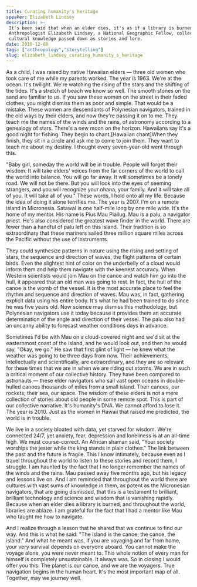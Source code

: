 ```yaml
---
title: Curating humanity's heritage
speaker: Elizabeth Lindsey
description: >-
 It's been said that when an elder dies, it's as if a library is burned.
 Anthropologist Elizabeth Lindsey, a National Geographic Fellow, collects the deep
 cultural knowledge passed down as stories and lore.
date: 2010-12-08
tags: ["anthropology","storytelling"]
slug: elizabeth_lindsey_curating_humanity_s_heritage
---
```


As a child, I was raised by native Hawaiian elders — three old women who took care of me
while my parents worked. The year is 1963. We're at the ocean. It's twilight. We're
watching the rising of the stars and the shifting of the tides. It's a stretch of beach we
know so well. The smooth stones on the sand are familiar to us. If you saw these women on
the street in their faded clothes, you might dismiss them as poor and simple. That would
be a mistake. These women are descendants of Polynesian navigators, trained in the old
ways by their elders, and now they're passing it on to me. They teach me the names of the
winds and the rains, of astronomy according to a genealogy of stars. There's a new moon on
the horizon. Hawaiians say it's a good night for fishing. They begin to chant.[Hawaiian
chant]When they finish, they sit in a circle and ask me to come to join them. They want to
teach me about my destiny. I thought every seven-year-old went through
this.

"Baby girl, someday the world will be in trouble. People will forget their wisdom. It will
take elders' voices from the far corners of the world to call the world into balance. You
will go far away. It will sometimes be a lonely road. We will not be there. But you will
look into the eyes of seeming strangers, and you will recognize your ohana, your family.
And it will take all of you. It will take all of you." These words, I hold onto all my
life. Because the idea of doing it alone terrifies me. The year is 2007. I'm on a remote
island in Micronesia. Satawal is one half-mile long by one mile wide. It's the home of my
mentor. His name is Pius Mau Piailug. Mau is a palu, a navigator priest. He's also
considered the greatest wave finder in the world. There are fewer than a handful of palu
left on this island. Their tradition is so extraordinary that these mariners sailed three
million square miles across the Pacific without the use of instruments.

They could synthesize patterns in nature using the rising and setting of stars, the
sequence and direction of waves, the flight patterns of certain birds. Even the slightest
hint of color on the underbelly of a cloud would inform them and help them navigate with
the keenest accuracy. When Western scientists would join Mau on the canoe and watch him go
into the hull, it appeared that an old man was going to rest. In fact, the hull of the
canoe is the womb of the vessel. It is the most accurate place to feel the rhythm and
sequence and direction of waves. Mau was, in fact, gathering explicit data using his
entire body. It's what he had been trained to do since he was five years old. Now science
may dismiss this methodology, but Polynesian navigators use it today because it provides
them an accurate determination of the angle and direction of their vessel. The palu also
had an uncanny ability to forecast weather conditions days in advance.

Sometimes I'd be with Mau on a cloud-covered night and we'd sit at the easternmost coast
of the island, and he would look out, and then he would say, "Okay, we go." He saw that
first glint of light — he knew what the weather was going to be three days from now. Their
achievements, intellectually and scientifically, are extraordinary, and they are so
relevant for these times that we are in when we are riding out storms. We are in such a
critical moment of our collective history. They have been compared to astronauts — these
elder navigators who sail vast open oceans in double-hulled canoes thousands of miles from
a small island. Their canoes, our rockets; their sea, our space. The wisdom of these
elders is not a mere collection of stories about old people in some remote spot. This is
part of our collective narrative. It's humanity's DNA. We cannot afford to lose it. The
year is 2010. Just as the women in Hawaii that raised me predicted, the world is in
trouble.

We live in a society bloated with data, yet starved for wisdom. We're connected 24/7, yet
anxiety, fear, depression and loneliness is at an all-time high. We must course-correct.
An African shaman said, "Your society worships the jester while the king stands in plain
clothes." The link between the past and the future is fragile. This I know intimately,
because even as I travel throughout the world to listen to these stories and record them,
I struggle. I am haunted by the fact that I no longer remember the names of the winds and
the rains. Mau passed away five months ago, but his legacy and lessons live on. And I am
reminded that throughout the world there are cultures with vast sums of knowledge in them,
as potent as the Micronesian navigators, that are going dismissed, that this is a
testament to brilliant, brilliant technology and science and wisdom that is vanishing
rapidly. Because when an elder dies a library is burned, and throughout the world,
libraries are ablaze. I am grateful for the fact that I had a mentor like Mau who taught me
how to navigate.

And I realize through a lesson that he shared that we continue to find our way. And this
is what he said: "The island is the canoe; the canoe, the island." And what he meant was,
if you are voyaging and far from home, your very survival depends on everyone aboard. You
cannot make the voyage alone, you were never meant to. This whole notion of every man for
himself is completely unsustainable. It always was. So in closing I would offer you this:
The planet is our canoe, and we are the voyagers. True navigation begins in the human
heart. It's the most important map of all. Together, may we journey well.

<!--
ad_duration=3.33
event="TEDWomen 2010"
external_start_time=0
intro_duration=11.82
is_subtitle_required="False"
is_talk_featured="True"
language="en"
language_swap="False"
native_language="en"
number_of_related_talks=6
number_of_speakers=1
number_of_subtitled_videos=30
number_of_tags=2
number_of_talk_download_languages=30
number_of_talk_more_resources=0
number_of_talk_recommendations=0
number_of_talks_take_actions=0
post_ad_duration=0.83
published_timestamp="2011-02-23 16:25:00"
recording_date="2010-12-08"
speaker_description="Explorer, ethnographer"
speaker_is_published=1
speaker_name="Elizabeth Lindsey"
talk_name="Curating humanity's heritage"
talks_tags=["anthropology","storytelling"]
url_audio="https://download.ted.com/talks/ElizabethLindsey_2010W.mp3?apikey=acme-roadrunner"
url_photo_speaker="https://pe.tedcdn.com/images/ted/334d8a5354b4d0761ee1ae02b798cf1243ee0c58_254x191.jpg"
url_photo_talk="https://pe.tedcdn.com/images/ted/3057b27e7e24544ce3b16c2cc48ca7bc40bc9a2b_2880x1620.jpg"
url_webpage="https://www.ted.com/talks/elizabeth_lindsey_curating_humanity_s_heritage"
video_type_name="TED Stage Talk"
-->